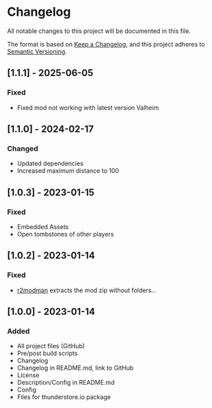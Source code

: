 # Changelog

All notable changes to this project will be documented in this file.

The format is based on [Keep a Changelog](https://keepachangelog.com/en/1.0.0/),
and this project adheres to [Semantic Versioning](https://semver.org/spec/v2.0.0.html).

## [1.1.1] - 2025-06-05
### Fixed
- Fixed mod not working with latest version Valheim

## [1.1.0] - 2024-02-17
### Changed
- Updated dependencies
- Increased maximum distance to 100

## [1.0.3] - 2023-01-15
### Fixed
- Embedded Assets
- Open tombstones of other players

## [1.0.2] - 2023-01-14
### Fixed
- [r2modman](https://valheim.thunderstore.io/package/ebkr/r2modman/) extracts the mod zip without folders...

## [1.0.0] - 2023-01-14
### Added
- All project files (GitHub)
- Pre/post build scripts
- Changelog
- Changelog in README.md, link to GitHub
- License
- Description/Config in README.md
- Config
- Files for thunderstore.io package
